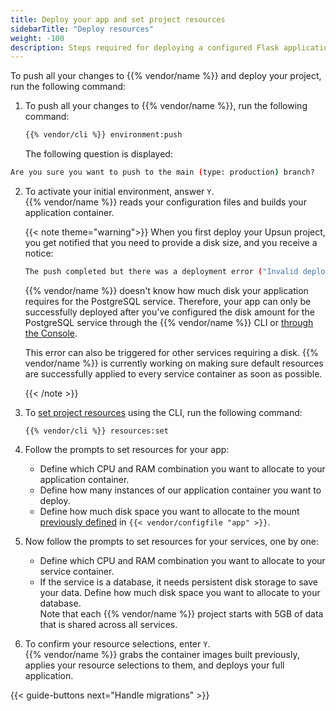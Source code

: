 ```yaml
---
title: Deploy your app and set project resources
sidebarTitle: "Deploy resources"
weight: -100
description: Steps required for deploying a configured Flask application to {{% vendor/name %}}.
---
```


To push all your changes to {{% vendor/name %}} and deploy your project,
run the following command:

1. To push all your changes to {{% vendor/name %}},
   run the following command:

   ```bash {location="Terminal"}
   {{% vendor/cli %}} environment:push
   ```

   The following question is displayed:

```bash
Are you sure you want to push to the main (type: production) branch?
```

2. To activate your initial environment, answer `Y`.</br>
   {{% vendor/name %}} reads your configuration files and builds your application container.

   {{< note theme="warning">}}
   When you first deploy your Upsun project, you get notified that you need to provide a disk size, and you receive a notice:

   ```bash
   The push completed but there was a deployment error ("Invalid deployment").
   ```

   {{% vendor/name %}} doesn't know how much disk your application requires for the PostgreSQL service.
   Therefore, your app can only be successfully deployed after you've configured the disk amount for the PostgreSQL service
   through the {{% vendor/name %}} CLI or [through the Console](/manage-resources.md#configure-resources).

   This error can also be triggered for other services requiring a disk.
   {{% vendor/name %}} is currently working on making sure default resources are successfully applied to every service container as soon as possible.

   {{< /note >}}

3. To [set project resources](/manage-resources.md) using the CLI, run the following command:

   ```shell
   {{% vendor/cli %}} resources:set
   ```

4. Follow the prompts to set resources for your app:

   - Define which CPU and RAM combination you want to allocate to your application container.
   - Define how many instances of our application container you want to deploy.
   - Define how much disk space you want to allocate to the mount
     [previously defined](/get-started/flask/deploy/configure.md#configure-your-upsun-project) in `{{< vendor/configfile "app" >}}`.

5. Now follow the prompts to set resources for your services, one by one:

   - Define which CPU and RAM combination you want to allocate to your service container.
   - If the service is a database, it needs persistent disk storage to save your data.
     Define how much disk space you want to allocate to your database.</br>
     Note that each {{% vendor/name %}} project starts with 5GB of data that is shared across all services.

6. To confirm your resource selections, enter `Y`.</br>
   {{% vendor/name %}} grabs the container images built previously,
   applies your resource selections to them, and deploys your full application.

{{< guide-buttons next="Handle migrations" >}}
